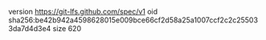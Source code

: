 version https://git-lfs.github.com/spec/v1
oid sha256:be42b942a4598628015e009bce66cf2d58a25a1007ccf2c2c255033da7d4d3e4
size 620
